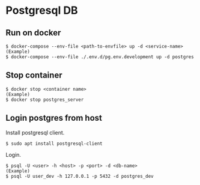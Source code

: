 # Postgresql DB
## Run on docker
```
$ docker-compose --env-file <path-to-envfile> up -d <service-name>
(Example)
$ docker-compose --env-file ./.env.d/pg.env.development up -d postgres
```

## Stop container
```
$ docker stop <container name>
(Example)
$ docker stop postgres_server
```

## Login postgres from host
Install postgresql client.
```
$ sudo apt install postgresql-client
```
Login.
```
$ psql -U <user> -h <host> -p <port> -d <db-name>
(Example)
$ psql -U user_dev -h 127.0.0.1 -p 5432 -d postgres_dev
```
